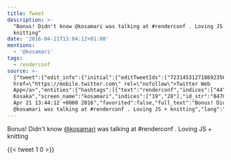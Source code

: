 ```yaml
---
title: Tweet
description: >-
  "Bonus! Didn't know @kosamari was talking at #renderconf . Loving JS +
  knitting"
date: '2016-04-21T13:04:12+01:00'
mentions:
  - '@kosamari'
tags:
  - renderconf
source: >-
  {"tweet":{"edit_info":{"initial":{"editTweetIds":["723145312718692356"],"editableUntil":"2016-04-21T14:44:12.599Z","editsRemaining":"5","isEditEligible":true}},"retweeted":false,"source":"<a
  href=\"https://mobile.twitter.com\" rel=\"nofollow\">Twitter Web
  App</a>","entities":{"hashtags":[{"text":"renderconf","indices":["44","55"]}],"symbols":[],"user_mentions":[{"name":"Mariko
  Kosaka","screen_name":"kosamari","indices":["19","28"],"id_str":"8470842","id":"8470842"}],"urls":[]},"display_text_range":["0","78"],"favorite_count":"1","id_str":"723145312718692356","truncated":false,"retweet_count":"0","id":"723145312718692356","created_at":"Thu
  Apr 21 13:44:12 +0000 2016","favorited":false,"full_text":"Bonus! Didn't know
  @kosamari was talking at #renderconf . Loving JS + knitting","lang":"en"}}
---
```

Bonus! Didn't know [@kosamari](https://twitter.com/@kosamari) was talking at #renderconf . Loving JS + knitting
    
{{< tweet 1 0 >}}
    
